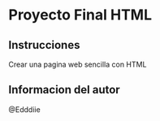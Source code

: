 # Proyecto Final HTML

## Instrucciones 

Crear una pagina web sencilla con HTML

## Informacion del autor 

@Edddiie